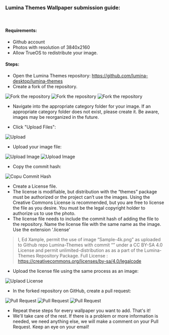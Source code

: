 ### Lumina Themes Wallpaper submission guide:
﻿
#### Requirements:

+ Github account
+ Photos with resolution of 3840x2160
+ Allow TrueOS to redistribute your image.

#### Steps:

+ Open the Lumina Themes repository: https://github.com/lumina-desktop/lumina-themes
+ Create a fork of the repository. 

![Fork the repository](https://github.com/lumina-desktop/lumina-themes/blob/master/content/fork_repo.png)
![Fork the repository](https://github.com/lumina-desktop/lumina-themes/blob/master/content/fork_repo_2.png)
![Fork the repository](https://github.com/lumina-desktop/lumina-themes/blob/master/content/fork_repo_3.png)


+ Navigate into the appropriate category folder for your image. If an appropriate category folder does not exist, please create it.  Be aware, images may be 
reorganized in the future.

+ Click "Upload Files": 

![Upload](https://github.com/lumina-desktop/lumina-themes/blob/master/content/upload_files.png)

+ Upload your image file:

![Upload Image](https://github.com/lumina-desktop/lumina-themes/blob/master/content/upload_files_2.png)
![Upload Image](https://github.com/lumina-desktop/lumina-themes/blob/master/content/upload_files_3.png)

+ Copy the commit hash: 

![Copu Commit Hash](https://github.com/lumina-desktop/lumina-themes/blob/master/content/get_commit_hash.png)

+ Create a License file.
+ The license is modifiable, but distribution with the “themes” package must be authorized or the project can’t use the images. Using the Creative Commons 
License is recommended, but you are free to license the file as you desire.  You must be the legal copyright holder to authorize us to use the photo.
+ The license file needs to include the commit hash of adding the file to the repository.  Name the license file with the same name as the image. Use the 
extension '.license' 

> I, Ed Xample, permit the use of image “Sample-4k.png” as uploaded to Github repo Lumina-Themes with commit “<Commit Hash>” under a CC BY-SA 4.0 License and 
permit unlimited-distribution as as a part of the Lumina-Themes Repository Package.
Full License : https://creativecommons.org/licenses/by-sa/4.0/legalcode


+ Upload the license file using the same process as an image: 

![Uplaod License](https://github.com/lumina-desktop/lumina-themes/blob/master/content/upload_files_4.png)

+ In the forked repository on GitHub, create a pull request:

![Pull Request](https://github.com/lumina-desktop/lumina-themes/blob/master/content/pull_request.png)
![Pull Request](https://github.com/lumina-desktop/lumina-themes/blob/master/content/pull_request_2.png)
![Pull Request](https://github.com/lumina-desktop/lumina-themes/blob/master/content/pull_request_3.png)

+ Repeat these steps for every wallpaper you want to add. That's it! 
+ We'll take care of the rest. If there is a problem or more information is needed, we need 
anything else, we will make a comment on your Pull Request. Keep an eye on your email!
